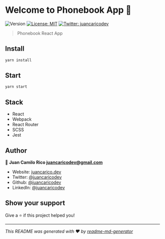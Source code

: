 # Welcome to Phonebook App 👋
![Version](https://img.shields.io/badge/version-1.0.0-blue.svg?cacheSeconds=2592000)
[![License: MIT](https://img.shields.io/badge/License-MIT-yellow.svg)](#)
[![Twitter: juancaricodev](https://img.shields.io/twitter/follow/juancaricodev.svg?style=social)](https://twitter.com/juancaricodev)

> Phonebook React App

## Install

```sh
yarn install
```
## Start

```sh
yarn start
```
## Stack
* React
* Webpack
* React Router
* SCSS
* Jest

## Author

👤 **Juan Camilo Rico <juancaricodev@gmail.com>**

* Website: [juancarico.dev](https://juancarico.dev)
* Twitter: [@juancaricodev](https://twitter.com/juancaricodev)
* Github: [@juancaricodev](https://github.com/juancaricodev)
* LinkedIn: [@juancaricodev](https://linkedin.com/in/juancaricodev)

## Show your support

Give a ⭐️ if this project helped you!


***
_This README was generated with ❤️ by [readme-md-generator](https://github.com/kefranabg/readme-md-generator)_
